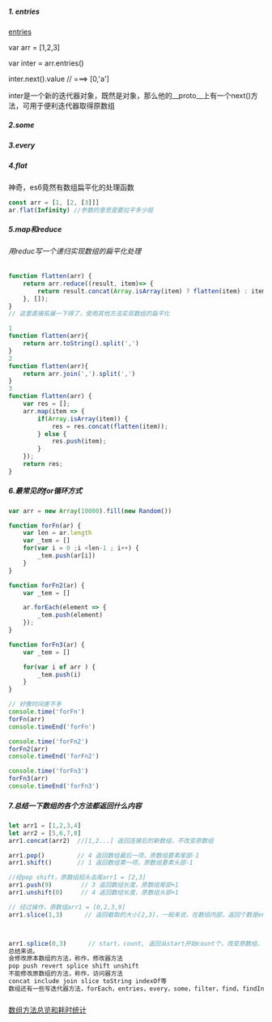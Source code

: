 ##### 1. entries 

[entries](https://developer.mozilla.org/zh-CN/docs/Web/JavaScript/Reference/Global_Objects/Array/entries)

var arr = [1,2,3]

var inter = arr.entries()

inter.next().value     // ===> [0,'a']

 inter是一个新的迭代器对象，既然是对象，那么他的__proto__上有一个next()方法，可用于便利迭代器取得原数组

##### 2.some 

##### 3.every 

##### 4.flat

神奇，es6竟然有数组扁平化的处理函数

```js
const arr = [1, [2, [3]]]
ar.flat(Infinity) //参数的意思是要拉平多少层
```

##### 5.map和reduce

###### 用reduc写一个递归实现数组的扁平化处理

```js
function flatten(arr) {  
    return arr.reduce((result, item)=> {
        return result.concat(Array.isArray(item) ? flatten(item) : item);
    }, []);
}
// 这里直接拓展一下得了，使用其他方法实现数组的扁平化

1
function flatten(arr){
    return arr.toString().split(',')
}
2
function flatten(arr){
    return arr.join(',').split(',')
}
3
function flatten(arr) {
    var res = [];
    arr.map(item => {
        if(Array.isArray(item)) {
            res = res.concat(flatten(item));
        } else {
            res.push(item);
        }
    });
    return res;
}
```

##### 6.最常见的for循环方式

```js
var arr = new Array(10000).fill(new Random())

function forFn(ar) {
    var len = ar.length
    var _tem = []
    for(var i = 0 ;i <len-1 ; i++) {
        _tem.push(ar[i])
    }
}

function forFn2(ar) {
    var _tem = []

    ar.forEach(element => {
        _tem.push(element) 
    });
}

function forFn3(ar) {
    var _tem = []

    for(var i of arr ) {
        _tem.push(i)
    }
}

// 好像时间差不多
console.time('forFn')
forFn(arr)
console.timeEnd('forFn')

console.time('forFn2')
forFn2(arr)
console.timeEnd('forFn2')

console.time('forFn3')
forFn3(arr)
console.timeEnd('forFn3')


```



##### 7.总结一下数组的各个方法都返回什么内容

```js
let arr1 = [1,2,3,4]
let arr2 = [5,6,7,8]
arr1.concat(arr2)  //[1,2...] 返回连接后的新数组，不改变原数组

arr1.pop()         // 4 返回数组最后一项，原数组要素尾部-1
arr1.shift()       // 1 返回数组第一项，原数组要素头部-1

//经pop shift，原数组掐头去尾arr1 = [2,3]
arr1.push(9)        // 3 返回数组长度，原数组尾部+1
arr1.unshift(0)     // 4 返回数组长度，原数组头部+1

// 经过操作，原数组arr1 = [0,2,3,9]
arr1.slice(1,3)      // 返回截取的大小[2,3]，一般来说，在数组内部，返回个数是end-start，即所谓的不掐头，去尾巴，原数组不变，常用slice进行数组的复制,arr1.slice()返回undefined



arr1.splice(0,3)      // start，count, 返回从start开始count个，改变原数组， arr = [9]
总结来说。
会修改原本数组的方法，称作，修改器方法
pop push revert splice shift unshift
不能修改原数组的方法，称作，访问器方法
concat include join slice toString indexOf等
数组还有一些写迭代器方法，forEach，entries，every，some，filter，find，findIndex，key，map， reduce
```

##### 

[数组方法总览和耗时统计](https://juejin.im/post/5bb753bd6fb9a05d2272b673)

